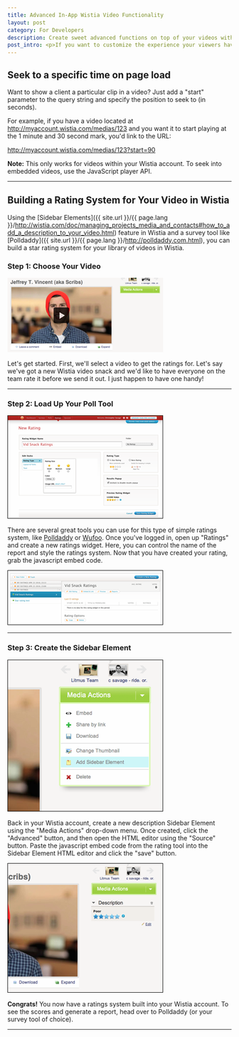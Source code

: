```yaml
---
title: Advanced In-App Wistia Video Functionality
layout: post
category: For Developers
description: Create sweet advanced functions on top of your videos within the Wistia app with these tutorials.
post_intro: <p>If you want to customize the experience your viewers have when watching videos inside your Wistia account, start here.</p>
---
```


## Seek to a specific time on page load

Want to show a client a particular clip in a video? Just add a "start" parameter to the query string and specify the position to seek to (in seconds).

For example, if you have a video located at http://myaccount.wistia.com/medias/123 and you want it to start playing at the 1 minute and 30 second mark, you'd link to the URL:
	
<span class="code">http://myaccount.wistia.com/medias/123?start=90</span>

**Note:** This only works for videos within your Wistia account. To seek into embedded videos, use the JavaScript player API.

---

## Building a Rating System for Your Video in Wistia

Using the [Sidebar Elements]({{ site.url }}/{{ page.lang }}/http://wistia.com/doc/managing_projects_media_and_contacts#how_to_add_a_description_to_your_video.html) feature in Wistia and a survey tool like [Polldaddy]({{ site.url }}/{{ page.lang }}/http://polldaddy.com.html), you can build a star rating system for your library of videos in Wistia.

### Step 1: Choose Your Video

<div class="post_image float_right">
<img src="/images/pic_1_2.png" alt="choose your video" />
</div>

Let's get started.  First, we'll select a video to get the ratings for.  Let's say we've got a new Wistia video snack and we'd like to have everyone on the team rate it before we send it out.  I just happen to have one handy!

---

### Step 2: Load Up Your Poll Tool

<div class="post_image float_right">
<img src="/images/pic_2_2.png" alt="choose poll tool" />
</div>

There are several great tools you can use for this type of simple ratings system, like [Polldaddy](http://polldaddy.com "Polldaddy") or [Wufoo](http://wufoo.com/ "Wufoo").  Once you've logged in, open up "Ratings" and create a new ratings widget.  Here, you can control the name of the report and style the ratings system.
Now that you have created your rating, grab the javascript embed code.

<div class="post_image float_right">
<img src="/images/pic_3_2.png" alt="choose poll tool" />
</div>

---

### Step 3: Create the Sidebar Element

<div class="post_image float_right">
<img src="/images/pic_5_2.png" alt="choose poll tool" />
</div>

Back in your Wistia account, create a new description Sidebar Element using the "Media Actions" drop-down menu.  Once created, click the "Advanced" button, and then open the HTML editor using the "Source" button.  Paste the javascript embed code from the rating tool into the Sidebar Element HTML editor and click the "save" button.

<div class="post_image float_right">
<img src="/images/pic_7_2.png" alt="choose poll tool" />
</div>

**Congrats!** You now have a ratings system built into your Wistia account.  To see the scores and generate a report, head over to Polldaddy (or your survey tool of choice).

----


